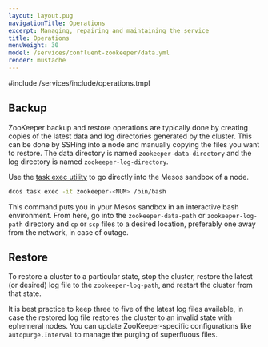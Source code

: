 ```yaml
---
layout: layout.pug
navigationTitle: Operations
excerpt: Managing, repairing and maintaining the service
title: Operations
menuWeight: 30
model: /services/confluent-zookeeper/data.yml
render: mustache
---
```


#include /services/include/operations.tmpl

## Backup

ZooKeeper backup and restore operations are typically done by creating copies of the latest data and log directories generated by the cluster. This can be done by SSHing into a node and manually copying the files you want to restore. The data directory is named `zookeeper-data-directory` and the log directory is named `zookeeper-log-directory`.

Use the [task exec utility](https://dcos.io/docs/1.9/monitoring/debugging/task-exec/) to go directly into the Mesos sandbox of a node.

```bash
dcos task exec -it zookeeper-<NUM> /bin/bash
```

This command puts you in your Mesos sandbox in an interactive bash environment. From here, go into the `zookeeper-data-path` or `zookeeper-log-path` directory and `cp` or `scp` files to a desired location, preferably one away from the network, in case of outage.

## Restore

To restore a cluster to a particular state, stop the cluster, restore the latest (or desired) log file to the `zookeeper-log-path`, and restart the cluster from that state.

It is best practice to keep three to five of the latest log files available, in case the restored log file restores the cluster to an invalid state with ephemeral nodes. You can update ZooKeeper-specific configurations like `autopurge.Interval` to manage the purging of superfluous files.
